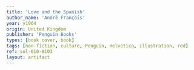 ```yaml
---
title: 'Love and the Spanish'
author_name: 'André François'
year: y1964
origin: United Kingdom
publisher: 'Penguin Books'
types: [book cover, book]
tags: [non-fiction, culture, Penguin, Helvetica, illustration, red]
ref: sol-010-0103
layout: artifact
---
```

